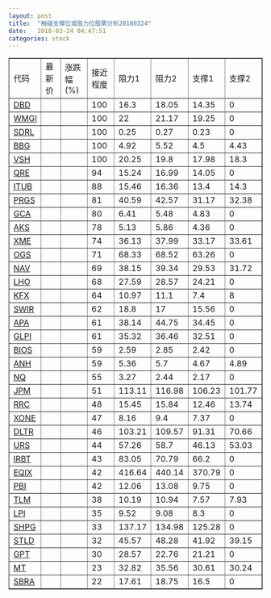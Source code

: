 ```yaml
---
layout: post
title:  "触碰支撑位或阻力位股票分析20180324"
date:   2018-03-24 04:47:51
categories: stock
---
```

<script type="text/javascript">
var stockList = []
stockList.push('gb_dbd');
stockList.push('gb_wmgi');
stockList.push('gb_sdrl');
stockList.push('gb_bbg');
stockList.push('gb_vsh');
stockList.push('gb_qre');
stockList.push('gb_itub');
stockList.push('gb_prgs');
stockList.push('gb_gca');
stockList.push('gb_aks');
stockList.push('gb_xme');
stockList.push('gb_ogs');
stockList.push('gb_nav');
stockList.push('gb_lho');
stockList.push('gb_kfx');
stockList.push('gb_swir');
stockList.push('gb_apa');
stockList.push('gb_glpi');
stockList.push('gb_bios');
stockList.push('gb_anh');
stockList.push('gb_nq');
stockList.push('gb_jpm');
stockList.push('gb_rrc');
stockList.push('gb_xone');
stockList.push('gb_dltr');
stockList.push('gb_urs');
stockList.push('gb_irbt');
stockList.push('gb_eqix');
stockList.push('gb_pbi');
stockList.push('gb_tlm');
stockList.push('gb_lpi');
stockList.push('gb_shpg');
stockList.push('gb_stld');
stockList.push('gb_gpt');
stockList.push('gb_mt');
stockList.push('gb_sbra');
</script>
<table border="1">
 <tr>
 <td>代码</td>
 <td>最新价</td>
 <td>涨跌幅(%)</td>
 <td>接近程度</td>
 <td>阻力1</td>
 <td>阻力2</td>
 <td>支撑1</td>
 <td>支撑2</td>
</tr>
  <tr id="dbd" class="green">
  <td><a href="http://stock.finance.sina.com.cn/usstock/quotes/DBD.html" target="_blank">DBD</a></td><td></td><td></td><td>100</td><td>16.3</td><td>18.05</td><td>14.35</td><td>0</td></tr>
  <tr id="wmgi" class="green">
  <td><a href="http://stock.finance.sina.com.cn/usstock/quotes/WMGI.html" target="_blank">WMGI</a></td><td></td><td></td><td>100</td><td>22</td><td>21.17</td><td>19.25</td><td>0</td></tr>
  <tr id="sdrl" class="green">
  <td><a href="http://stock.finance.sina.com.cn/usstock/quotes/SDRL.html" target="_blank">SDRL</a></td><td></td><td></td><td>100</td><td>0.25</td><td>0.27</td><td>0.23</td><td>0</td></tr>
  <tr id="bbg" class="red">
  <td><a href="http://stock.finance.sina.com.cn/usstock/quotes/BBG.html" target="_blank">BBG</a></td><td></td><td></td><td>100</td><td>4.92</td><td>5.52</td><td>4.5</td><td>4.43</td></tr>
  <tr id="vsh" class="green">
  <td><a href="http://stock.finance.sina.com.cn/usstock/quotes/VSH.html" target="_blank">VSH</a></td><td></td><td></td><td>100</td><td>20.25</td><td>19.8</td><td>17.98</td><td>18.3</td></tr>
  <tr id="qre" class="red">
  <td><a href="http://stock.finance.sina.com.cn/usstock/quotes/QRE.html" target="_blank">QRE</a></td><td></td><td></td><td>94</td><td>15.24</td><td>16.99</td><td>14.05</td><td>0</td></tr>
  <tr id="itub" class="red">
  <td><a href="http://stock.finance.sina.com.cn/usstock/quotes/ITUB.html" target="_blank">ITUB</a></td><td></td><td></td><td>88</td><td>15.46</td><td>16.36</td><td>13.4</td><td>14.3</td></tr>
  <tr id="prgs" class="red">
  <td><a href="http://stock.finance.sina.com.cn/usstock/quotes/PRGS.html" target="_blank">PRGS</a></td><td></td><td></td><td>81</td><td>40.59</td><td>42.57</td><td>31.17</td><td>32.38</td></tr>
  <tr id="gca" class="green">
  <td><a href="http://stock.finance.sina.com.cn/usstock/quotes/GCA.html" target="_blank">GCA</a></td><td></td><td></td><td>80</td><td>6.41</td><td>5.48</td><td>4.83</td><td>0</td></tr>
  <tr id="aks" class="green">
  <td><a href="http://stock.finance.sina.com.cn/usstock/quotes/AKS.html" target="_blank">AKS</a></td><td></td><td></td><td>78</td><td>5.13</td><td>5.86</td><td>4.36</td><td>0</td></tr>
  <tr id="xme" class="green">
  <td><a href="http://stock.finance.sina.com.cn/usstock/quotes/XME.html" target="_blank">XME</a></td><td></td><td></td><td>74</td><td>36.13</td><td>37.99</td><td>33.17</td><td>33.61</td></tr>
  <tr id="ogs" class="green">
  <td><a href="http://stock.finance.sina.com.cn/usstock/quotes/OGS.html" target="_blank">OGS</a></td><td></td><td></td><td>71</td><td>68.33</td><td>68.52</td><td>63.26</td><td>0</td></tr>
  <tr id="nav" class="green">
  <td><a href="http://stock.finance.sina.com.cn/usstock/quotes/NAV.html" target="_blank">NAV</a></td><td></td><td></td><td>69</td><td>38.15</td><td>39.34</td><td>29.53</td><td>31.72</td></tr>
  <tr id="lho" class="green">
  <td><a href="http://stock.finance.sina.com.cn/usstock/quotes/LHO.html" target="_blank">LHO</a></td><td></td><td></td><td>68</td><td>27.59</td><td>28.57</td><td>24.21</td><td>0</td></tr>
  <tr id="kfx" class="green">
  <td><a href="http://stock.finance.sina.com.cn/usstock/quotes/KFX.html" target="_blank">KFX</a></td><td></td><td></td><td>64</td><td>10.97</td><td>11.1</td><td>7.4</td><td>8</td></tr>
  <tr id="swir" class="green">
  <td><a href="http://stock.finance.sina.com.cn/usstock/quotes/SWIR.html" target="_blank">SWIR</a></td><td></td><td></td><td>62</td><td>18.8</td><td>17</td><td>15.56</td><td>0</td></tr>
  <tr id="apa" class="red">
  <td><a href="http://stock.finance.sina.com.cn/usstock/quotes/APA.html" target="_blank">APA</a></td><td></td><td></td><td>61</td><td>38.14</td><td>44.75</td><td>34.45</td><td>0</td></tr>
  <tr id="glpi" class="green">
  <td><a href="http://stock.finance.sina.com.cn/usstock/quotes/GLPI.html" target="_blank">GLPI</a></td><td></td><td></td><td>61</td><td>35.32</td><td>36.46</td><td>32.51</td><td>0</td></tr>
  <tr id="bios" class="green">
  <td><a href="http://stock.finance.sina.com.cn/usstock/quotes/BIOS.html" target="_blank">BIOS</a></td><td></td><td></td><td>59</td><td>2.59</td><td>2.85</td><td>2.42</td><td>0</td></tr>
  <tr id="anh" class="green">
  <td><a href="http://stock.finance.sina.com.cn/usstock/quotes/ANH.html" target="_blank">ANH</a></td><td></td><td></td><td>59</td><td>5.36</td><td>5.7</td><td>4.67</td><td>4.89</td></tr>
  <tr id="nq" class="green">
  <td><a href="http://stock.finance.sina.com.cn/usstock/quotes/NQ.html" target="_blank">NQ</a></td><td></td><td></td><td>55</td><td>3.27</td><td>2.44</td><td>2.17</td><td>0</td></tr>
  <tr id="jpm" class="green">
  <td><a href="http://stock.finance.sina.com.cn/usstock/quotes/JPM.html" target="_blank">JPM</a></td><td></td><td></td><td>51</td><td>113.11</td><td>116.98</td><td>106.23</td><td>101.77</td></tr>
  <tr id="rrc" class="red">
  <td><a href="http://stock.finance.sina.com.cn/usstock/quotes/RRC.html" target="_blank">RRC</a></td><td></td><td></td><td>48</td><td>15.45</td><td>15.84</td><td>12.46</td><td>13.74</td></tr>
  <tr id="xone" class="green">
  <td><a href="http://stock.finance.sina.com.cn/usstock/quotes/XONE.html" target="_blank">XONE</a></td><td></td><td></td><td>47</td><td>8.16</td><td>9.4</td><td>7.37</td><td>0</td></tr>
  <tr id="dltr" class="green">
  <td><a href="http://stock.finance.sina.com.cn/usstock/quotes/DLTR.html" target="_blank">DLTR</a></td><td></td><td></td><td>46</td><td>103.21</td><td>109.57</td><td>91.31</td><td>70.66</td></tr>
  <tr id="urs" class="green">
  <td><a href="http://stock.finance.sina.com.cn/usstock/quotes/URS.html" target="_blank">URS</a></td><td></td><td></td><td>44</td><td>57.26</td><td>58.7</td><td>46.13</td><td>53.03</td></tr>
  <tr id="irbt" class="green">
  <td><a href="http://stock.finance.sina.com.cn/usstock/quotes/IRBT.html" target="_blank">IRBT</a></td><td></td><td></td><td>43</td><td>83.05</td><td>70.79</td><td>66.2</td><td>0</td></tr>
  <tr id="eqix" class="red">
  <td><a href="http://stock.finance.sina.com.cn/usstock/quotes/EQIX.html" target="_blank">EQIX</a></td><td></td><td></td><td>42</td><td>416.64</td><td>440.14</td><td>370.79</td><td>0</td></tr>
  <tr id="pbi" class="red">
  <td><a href="http://stock.finance.sina.com.cn/usstock/quotes/PBI.html" target="_blank">PBI</a></td><td></td><td></td><td>42</td><td>12.06</td><td>13.08</td><td>9.75</td><td>0</td></tr>
  <tr id="tlm" class="green">
  <td><a href="http://stock.finance.sina.com.cn/usstock/quotes/TLM.html" target="_blank">TLM</a></td><td></td><td></td><td>38</td><td>10.19</td><td>10.94</td><td>7.57</td><td>7.93</td></tr>
  <tr id="lpi" class="red">
  <td><a href="http://stock.finance.sina.com.cn/usstock/quotes/LPI.html" target="_blank">LPI</a></td><td></td><td></td><td>35</td><td>9.52</td><td>9.08</td><td>8.3</td><td>0</td></tr>
  <tr id="shpg" class="green">
  <td><a href="http://stock.finance.sina.com.cn/usstock/quotes/SHPG.html" target="_blank">SHPG</a></td><td></td><td></td><td>33</td><td>137.17</td><td>134.98</td><td>125.28</td><td>0</td></tr>
  <tr id="stld" class="green">
  <td><a href="http://stock.finance.sina.com.cn/usstock/quotes/STLD.html" target="_blank">STLD</a></td><td></td><td></td><td>32</td><td>45.57</td><td>48.28</td><td>41.92</td><td>39.15</td></tr>
  <tr id="gpt" class="green">
  <td><a href="http://stock.finance.sina.com.cn/usstock/quotes/GPT.html" target="_blank">GPT</a></td><td></td><td></td><td>30</td><td>28.57</td><td>22.76</td><td>21.21</td><td>0</td></tr>
  <tr id="mt" class="green">
  <td><a href="http://stock.finance.sina.com.cn/usstock/quotes/MT.html" target="_blank">MT</a></td><td></td><td></td><td>23</td><td>32.82</td><td>35.56</td><td>30.61</td><td>30.24</td></tr>
  <tr id="sbra" class="green">
  <td><a href="http://stock.finance.sina.com.cn/usstock/quotes/SBRA.html" target="_blank">SBRA</a></td><td></td><td></td><td>22</td><td>17.61</td><td>18.75</td><td>16.5</td><td>0</td></tr>
</table>
